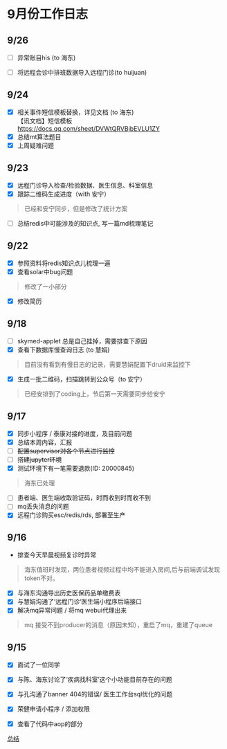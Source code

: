 
# 9月份工作日志

## 9/26

* [ ] 异常账目his (to 海东)<br/>
* [ ] 将远程会诊中排班数据导入远程门诊(to huijuan)


## 9/24

* [x] 相关事件短信模板替换，详见文档 (to 海东)<br/>
【讯文档】短信模板 <br/>
 https://docs.qq.com/sheet/DVWtQRVBjbEVLU1ZY <br/>
* [x] 总结mt算法题目
* [x] 上周疑难问题

## 9/23

* [x] 远程门诊导入检查/检验数据、医生信息、科室信息
* [x] 跟踪二维码生成进度（with 安宁）
> 已经和安宁同步，但是修改了统计方案
* [ ] 总结redis中可能涉及的知识点, 写一篇md梳理笔记

## 9/22

* [x] 参照资料将redis知识点儿梳理一遍
* [x] 查看solar中bug问题
>  修改了一小部分
* [x] 修改简历

## 9/18

* [ ] skymed-applet 总是自己挂掉，需要排查下原因
* [x] 查看下数据库慢查询日志 (to 慧娟)
> 目前没有看到有慢日志的记录，需要慧娟配置下druid来监控下
* [x] 生成一批二维码，扫描跳转到公众号（to 安宁）
> 已经安排到了coding上，节后第一天需要同步给安宁

## 9/17

* [x] 同步小程序 / 泰康对接的进度，及目前问题
* [x] 总结本周内容，汇报
* [ ] ~~配置supervisor对各个节点进行监控~~
* [ ] ~~搭建jupyter环境~~
* [x] 测试环境下有一笔需要退款(ID: 20000845)
>海东已处理
* [ ] 患者端、医生端收取验证码，时而收到时而收不到
* [ ] mq丢失消息的问题
* [x] 远程门诊购买esc/redis/rds, 部署至生产

## 9/16

* 排查今天早晨视频复诊时异常
> 海东值班时发现，两位患者视频过程中均不能进入房间,后与前端调试发现token不对。
* [x] 与海东沟通导出历史医保药品单缴费表
* [x] 与慧娟沟通了‘远程门诊‘医生端小程序后端接口
* [x] 解决mq异常问题 / 将mq webui代理出来
> mq 接受不到producer的消息（原因未知），重启了mq，重建了queue



## 9/15

* [x] 面试了一位同学
* [x] 与陈、海东讨论了‘疾病找科室’这个小功能目前存在的问题
* [x] 与孔沟通了banner 404的错误/ 医生工作台sql优化的问题
* [x] 荣健申请小程序 / 添加权限
* [x] 查看了代码中aop的部分


[总结](co.html)
